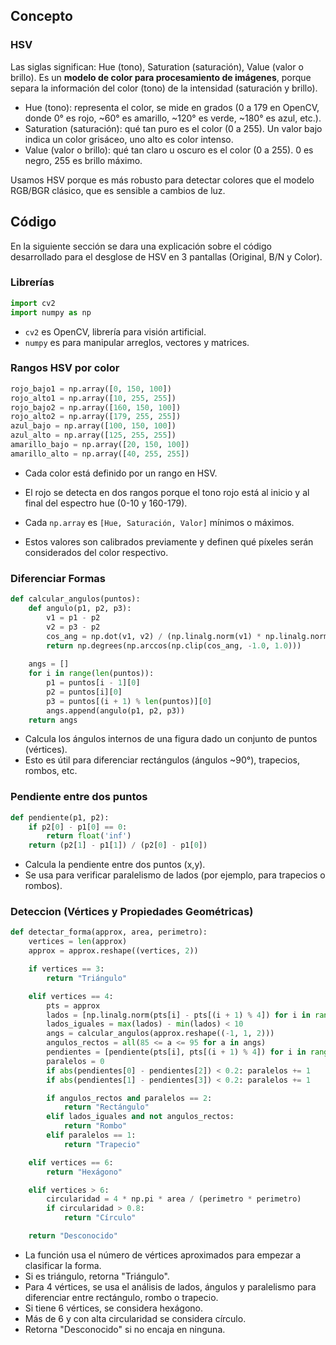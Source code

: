 ## Concepto
### HSV
Las siglas significan: Hue (tono), Saturation (saturación), Value (valor o brillo). Es un **modelo de color para procesamiento de imágenes**, porque separa la información del color (tono) de la intensidad (saturación y brillo).

- Hue (tono): representa el color, se mide en grados (0 a 179 en OpenCV, donde 0° es rojo, ~60° es amarillo, ~120° es verde, ~180° es azul, etc.).
- Saturation (saturación): qué tan puro es el color (0 a 255). Un valor bajo indica un color grisáceo, uno alto es color intenso.
- Value (valor o brillo): qué tan claro u oscuro es el color (0 a 255). 0 es negro, 255 es brillo máximo.

Usamos HSV porque es más robusto para detectar colores que el modelo RGB/BGR clásico, que es sensible a cambios de luz.
## Código
En la siguiente sección se dara una explicación sobre el código desarrollado para el desglose de HSV en 3 pantallas (Original, B/N y Color).
### Librerías
```py
import cv2
import numpy as np
```
- `cv2` es OpenCV, librería para visión artificial.
- `numpy` es para manipular arreglos, vectores y matrices.

### Rangos HSV por color
```py
rojo_bajo1 = np.array([0, 150, 100])
rojo_alto1 = np.array([10, 255, 255])
rojo_bajo2 = np.array([160, 150, 100])
rojo_alto2 = np.array([179, 255, 255])
azul_bajo = np.array([100, 150, 100])
azul_alto = np.array([125, 255, 255])
amarillo_bajo = np.array([20, 150, 100])
amarillo_alto = np.array([40, 255, 255])
```

- Cada color está definido por un rango en HSV.

- El rojo se detecta en dos rangos porque el tono rojo está al inicio y al final del espectro hue (0-10 y 160-179).

- Cada `np.array` es `[Hue, Saturación, Valor]` mínimos o máximos.

- Estos valores son calibrados previamente y definen qué píxeles serán considerados del color respectivo.

### Diferenciar Formas
```py
def calcular_angulos(puntos):
    def angulo(p1, p2, p3):
        v1 = p1 - p2
        v2 = p3 - p2
        cos_ang = np.dot(v1, v2) / (np.linalg.norm(v1) * np.linalg.norm(v2))
        return np.degrees(np.arccos(np.clip(cos_ang, -1.0, 1.0)))
    
    angs = []
    for i in range(len(puntos)):
        p1 = puntos[i - 1][0]
        p2 = puntos[i][0]
        p3 = puntos[(i + 1) % len(puntos)][0]
        angs.append(angulo(p1, p2, p3))
    return angs
```
- Calcula los ángulos internos de una figura dado un conjunto de puntos (vértices).
- Esto es útil para diferenciar rectángulos (ángulos ~90°), trapecios, rombos, etc.

###  Pendiente entre dos puntos

```py
def pendiente(p1, p2):
    if p2[0] - p1[0] == 0:
        return float('inf')
    return (p2[1] - p1[1]) / (p2[0] - p1[0])
```

- Calcula la pendiente entre dos puntos (x,y).
- Se usa para verificar paralelismo de lados (por ejemplo, para trapecios o rombos).

### Deteccion (Vértices y Propiedades Geométricas)
```py
def detectar_forma(approx, area, perimetro):
    vertices = len(approx)
    approx = approx.reshape((vertices, 2))

    if vertices == 3:
        return "Triángulo"

    elif vertices == 4:
        pts = approx
        lados = [np.linalg.norm(pts[i] - pts[(i + 1) % 4]) for i in range(4)]
        lados_iguales = max(lados) - min(lados) < 10
        angs = calcular_angulos(approx.reshape((-1, 1, 2)))
        angulos_rectos = all(85 <= a <= 95 for a in angs)
        pendientes = [pendiente(pts[i], pts[(i + 1) % 4]) for i in range(4)]
        paralelos = 0
        if abs(pendientes[0] - pendientes[2]) < 0.2: paralelos += 1
        if abs(pendientes[1] - pendientes[3]) < 0.2: paralelos += 1

        if angulos_rectos and paralelos == 2:
            return "Rectángulo"
        elif lados_iguales and not angulos_rectos:
            return "Rombo"
        elif paralelos == 1:
            return "Trapecio"

    elif vertices == 6:
        return "Hexágono"

    elif vertices > 6:
        circularidad = 4 * np.pi * area / (perimetro * perimetro)
        if circularidad > 0.8:
            return "Círculo"

    return "Desconocido"
```

- La función usa el número de vértices aproximados para empezar a clasificar la forma.
- Si es triángulo, retorna "Triángulo".
- Para 4 vértices, se usa el análisis de lados, ángulos y paralelismo para diferenciar entre rectángulo, rombo o trapecio.
- Si tiene 6 vértices, se considera hexágono.
- Más de 6 y con alta circularidad se considera círculo.
- Retorna "Desconocido" si no encaja en ninguna.




